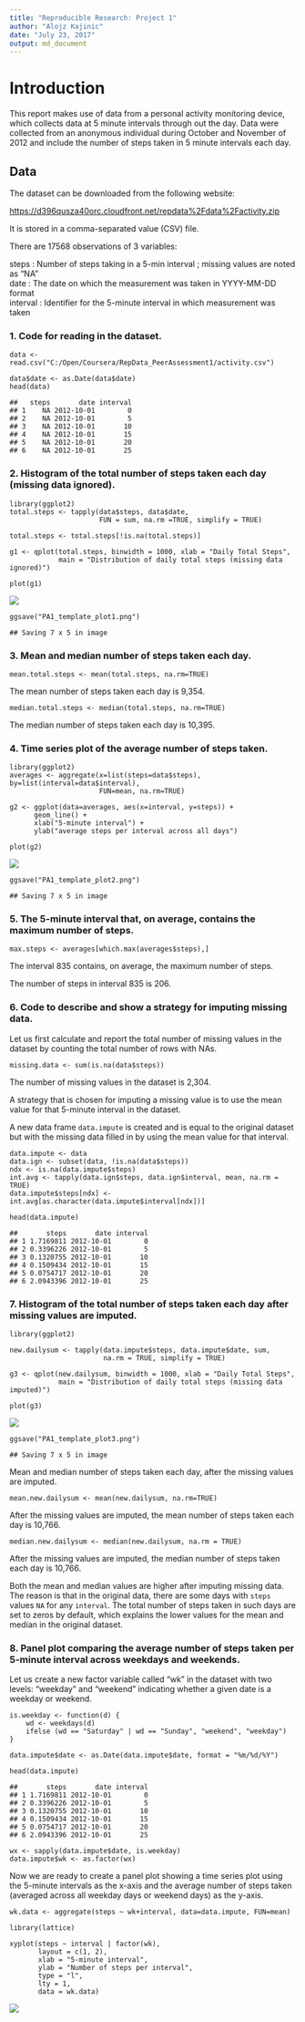 ```yaml
---
title: "Reproducible Research: Project 1"
author: "Alojz Kajinic"
date: "July 23, 2017"
output: md_document
---
```


Introduction
============

This report makes use of data from a personal activity monitoring
device, which collects data at 5 minute intervals through out the day.
Data were collected from an anonymous individual during October and
November of 2012 and include the number of steps taken in 5 minute
intervals each day.

Data
----

The dataset can be downloaded from the following website:

<https://d396qusza40orc.cloudfront.net/repdata%2Fdata%2Factivity.zip>

It is stored in a comma-separated value (CSV) file.

There are 17568 observations of 3 variables:

steps : Number of steps taking in a 5-min interval ; missing values are
noted as “NA”  
date : The date on which the measurement was taken in YYYY-MM-DD
format  
interval : Identifier for the 5-minute interval in which measurement was
taken

### 1. Code for reading in the dataset.

    data <- read.csv("C:/Open/Coursera/RepData_PeerAssessment1/activity.csv")

    data$date <- as.Date(data$date)
    head(data)

    ##   steps       date interval
    ## 1    NA 2012-10-01        0
    ## 2    NA 2012-10-01        5
    ## 3    NA 2012-10-01       10
    ## 4    NA 2012-10-01       15
    ## 5    NA 2012-10-01       20
    ## 6    NA 2012-10-01       25

### 2. Histogram of the total number of steps taken each day (missing data ignored).

    library(ggplot2)
    total.steps <- tapply(data$steps, data$date,
                          FUN = sum, na.rm =TRUE, simplify = TRUE)

    total.steps <- total.steps[!is.na(total.steps)]

    g1 <- qplot(total.steps, binwidth = 1000, xlab = "Daily Total Steps",
                main = "Distribution of daily total steps (missing data ignored)")

    plot(g1)

![](a1_files/figure-markdown_strict/unnamed-chunk-2-1.png)

    ggsave("PA1_template_plot1.png")

    ## Saving 7 x 5 in image

### 3. Mean and median number of steps taken each day.

    mean.total.steps <- mean(total.steps, na.rm=TRUE)  

The mean number of steps taken each day is 9,354.

    median.total.steps <- median(total.steps, na.rm=TRUE)  

The median number of steps taken each day is 10,395.

### 4. Time series plot of the average number of steps taken.

    library(ggplot2)
    averages <- aggregate(x=list(steps=data$steps), by=list(interval=data$interval),
                          FUN=mean, na.rm=TRUE)
                          
    g2 <- ggplot(data=averages, aes(x=interval, y=steps)) +
          geom_line() +
          xlab("5-minute interval") +
          ylab("average steps per interval across all days")

    plot(g2)

![](a1_files/figure-markdown_strict/unnamed-chunk-5-1.png)

    ggsave("PA1_template_plot2.png")

    ## Saving 7 x 5 in image

### 5. The 5-minute interval that, on average, contains the maximum number of steps.

    max.steps <- averages[which.max(averages$steps),]

The interval 835 contains, on average, the maximum number of steps.

The number of steps in interval 835 is 206.

### 6. Code to describe and show a strategy for imputing missing data.

Let us first calculate and report the total number of missing values in
the dataset by counting the total number of rows with NAs.

    missing.data <- sum(is.na(data$steps))

The number of missing values in the dataset is 2,304.

A strategy that is chosen for imputing a missing value is to use the
mean value for that 5-minute interval in the dataset.

A new data frame `data.impute` is created and is equal to the original
dataset but with the missing data filled in by using the mean value for
that interval.

    data.impute <- data
    data.ign <- subset(data, !is.na(data$steps))
    ndx <- is.na(data.impute$steps)
    int.avg <- tapply(data.ign$steps, data.ign$interval, mean, na.rm = TRUE)
    data.impute$steps[ndx] <- int.avg[as.character(data.impute$interval[ndx])]

    head(data.impute)

    ##       steps       date interval
    ## 1 1.7169811 2012-10-01        0
    ## 2 0.3396226 2012-10-01        5
    ## 3 0.1320755 2012-10-01       10
    ## 4 0.1509434 2012-10-01       15
    ## 5 0.0754717 2012-10-01       20
    ## 6 2.0943396 2012-10-01       25

### 7. Histogram of the total number of steps taken each day after missing values are imputed.

    library(ggplot2)

    new.dailysum <- tapply(data.impute$steps, data.impute$date, sum, 
                           na.rm = TRUE, simplify = TRUE)

    g3 <- qplot(new.dailysum, binwidth = 1000, xlab = "Daily Total Steps",
                main = "Distribution of daily total steps (missing data imputed)")

    plot(g3)

![](a1_files/figure-markdown_strict/unnamed-chunk-9-1.png)

    ggsave("PA1_template_plot3.png")

    ## Saving 7 x 5 in image

Mean and median number of steps taken each day, after the missing values
are imputed.

    mean.new.dailysum <- mean(new.dailysum, na.rm=TRUE)  

After the missing values are imputed, the mean number of steps taken
each day is 10,766.

    median.new.dailysum <- median(new.dailysum, na.rm = TRUE)  

After the missing values are imputed, the median number of steps taken
each day is 10,766.

Both the mean and median values are higher after imputing missing data.
The reason is that in the original data, there are some days with
`steps` values `NA` for any `interval`. The total number of steps taken
in such days are set to zeros by default, which explains the lower
values for the mean and median in the original dataset.

### 8. Panel plot comparing the average number of steps taken per 5-minute interval across weekdays and weekends.

Let us create a new factor variable called “wk” in the dataset with two
levels: “weekday” and “weekend” indicating whether a given date is a
weekday or weekend.

    is.weekday <- function(d) {
        wd <- weekdays(d)
        ifelse (wd == "Saturday" | wd == "Sunday", "weekend", "weekday")
    }

    data.impute$date <- as.Date(data.impute$date, format = "%m/%d/%Y")

    head(data.impute)

    ##       steps       date interval
    ## 1 1.7169811 2012-10-01        0
    ## 2 0.3396226 2012-10-01        5
    ## 3 0.1320755 2012-10-01       10
    ## 4 0.1509434 2012-10-01       15
    ## 5 0.0754717 2012-10-01       20
    ## 6 2.0943396 2012-10-01       25

    wx <- sapply(data.impute$date, is.weekday)
    data.impute$wk <- as.factor(wx)

Now we are ready to create a panel plot showing a time series plot using
the 5-minute intervals as the x-axis and the average number of steps
taken (averaged across all weekday days or weekend days) as the y-axis.

    wk.data <- aggregate(steps ~ wk+interval, data=data.impute, FUN=mean)

    library(lattice)

    xyplot(steps ~ interval | factor(wk),
           layout = c(1, 2),
           xlab = "5-minute interval",
           ylab = "Number of steps per interval",
           type = "l",
           lty = 1,
           data = wk.data)

![](a1_files/figure-markdown_strict/unnamed-chunk-13-1.png)
